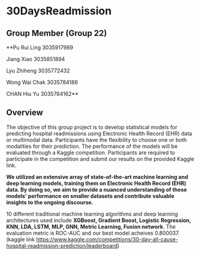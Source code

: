 # 30DaysReadmission

## Group Member (Group 22)
**Pu Rui Ling 3035917989

Jiang Xiao 3035851894

Lyu Zhiheng 3035772432

Wong Wai Chak 3035784186

CHAN Hiu Yu 3035784162**


## Overview
The objective of this group project is to develop statistical models for predicting hospital readmissions using Electronic Health Record (EHR) data or multimodal data. Participants have the flexibility to choose one or both modalities for their prediction. The performance of the models will be evaluated through a Kaggle competition. Participants are required to participate in the competition and submit our results on the provided Kaggle link.

**We utilized an extensive array of state-of-the-art machine learning and deep learning models, training them on Electronic Health Record (EHR) data. By doing so, we aim to provide a nuanced understanding of these models' performance on smaller datasets and contribute valuable insights to the ongoing discourse.**

10 different traditional machine learning algorithms and deep learning architectures used include **XGBoost, Gradient Boost, Logistic Regression, KNN, LDA, LSTM, MLP, GNN, Metric Learning, Fusion network**. The evaluation metric is ROC-AUC and our best model acheives 0.800037. 
(kaggle link https://www.kaggle.com/competitions/30-day-all-cause-hospital-readmission-prediction/leaderboard)



